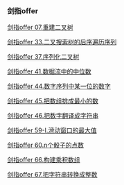 ### 剑指offer

<a href="剑指offer/剑指offer 07.重建二叉树.md">剑指offer 07.重建二叉树</a>

<a href="剑指offer/剑指offer 33.二叉搜索树的后序遍历序列.md">剑指offer 33.二叉搜索树的后序遍历序列</a>

<a href="剑指offer/剑指offer 37.序列化二叉树.md">剑指offer 37.序列化二叉树</a>

<a href="剑指offer/剑指offer 41.数据流中的中位数.md">剑指offer 41.数据流中的中位数</a>

<a href="剑指offer/剑指offer 44.数字序列中某一位的数字.md">剑指offer 44.数字序列中某一位的数字</a>

<a href="剑指offer/剑指offer 45.把数组排成最小的数.md">剑指offer 45.把数组排成最小的数</a>

<a href="剑指offer/剑指offer 46.把数字翻译成字符串.md">剑指offer 46.把数字翻译成字符串</a>

<a href="剑指offer/剑指offer 59-I.滑动窗口的最大值.md">剑指offer 59-I.滑动窗口的最大值</a>

<a href="剑指offer/剑指offer 60.n个骰子的点数.md">剑指offer 60.n个骰子的点数</a>

<a href="剑指offer/剑指offer 66.构建乘积数组.md">剑指offer 66.构建乘积数组</a>

<a href="剑指offer/剑指offer 67.把字符串转换成整数.md">剑指offer 67.把字符串转换成整数</a>